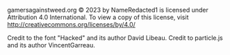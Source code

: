 gamersagainstweed.org © 2023 by NameRedacted1 is licensed under Attribution 4.0 International. 
To view a copy of this license, visit http://creativecommons.org/licenses/by/4.0/

Credit to the font "Hacked" and its author David Libeau.
Credit to particle.js and its author VincentGarreau.

